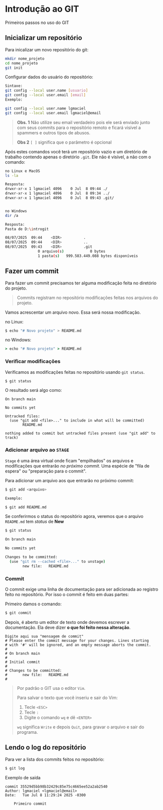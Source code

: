 # Introdução ao GIT

Primeiros passos no uso do GIT

## Inicializar um repositório

Para inicalizar um novo repositório do git:

```bash
mkdir nome_projeto
cd nome_projeto
git init
```
Configurar dados do usuário do repositório:

```bash
Sintaxe:
git config --local user.name [usuario]
git config --local user.email [email]
Exemplo:

git config --local user.name lgmaciel
git config --local user.email lgmaciel@email
```
> **Obs. 1** Não utilize seu email verdadeiro pois ele será enviado junto com seus commits para o repositório remoto e ficará visível a spammers e outros tipos de abusos.
>
> **Obs 2** `[ ]` significa que o parâmetro é opcional

Após estes comandos você terá um repositório vazio e um diretório de trabalho contendo apenas o diretório `.git`. Ele não é visível, a não com o comando:

```bash
no Linux e MacOS
ls -la

Resposta:
drwxr-xr-x 1 lgmaciel 4096    0 Jul  8 09:44 ./       
drwxr-xr-x 1 lgmaciel 4096    0 Jul  8 09:34 ../      
drwxr-xr-x 1 lgmaciel 4096    0 Jul  8 09:43 .git/   


no Windows
dir /a

Resposta:
Pasta de D:\introgit

08/07/2025  09:44    <DIR>          .
08/07/2025  09:44    <DIR>          ..
08/07/2025  09:43    <DIR>          .git
               0 arquivo(s)            0 bytes
               1 pasta(s)   999.583.449.088 bytes disponíveis
```

## Fazer um commit

Para fazer um commit precisamos ter alguma modificação feita no diretório do projeto. 

> Commits registram no repositório modificações feitas nos arquivos do projeto.

Vamos acrescentar um arquivo novo. Essa será nossa modificação.

no Linux:
```bash
$ echo "# Novo projeto" > README.md
```

no Windows:
```cmd
> echo "# Novo projeto" > README.md
```

### Verificar modificações 

Verificamos as modificações feitas no repositório usando `git status`.

```bash
$ git status
```

O resultado será algo como:

```
On branch main

No commits yet

Untracked files:
  (use "git add <file>..." to include in what will be committed)
        README.md

nothing added to commit but untracked files present (use "git add" to track)
```

### Adicionar arquivo ao `STAGE`

`Stage` é uma área virtual onde ficam "empilhados" os arquivos e modificações que entrarão *no próximo commit*. Uma espécie de "fila de espera" ou "preparação para o commit".

Para adicionar um arquivo aos que entrarão no próximo commit:

```bash
$ git add <arquivo>

Exemplo:

$ git add README.md
```

Se conferirmos o status do repositório agora, veremos que o arquivo `README.md` tem *status* de **New**

```bash
$ git status

On branch main

No commits yet

Changes to be committed:
  (use "git rm --cached <file>..." to unstage)
        new file:   README.md
```

### Commit

O commit exige uma linha de documentação para ser adicionada ao registro feito no repositório. Por isso o commit é feito em duas partes:

Primeiro damos o comando:
```bash
$ git commit
```

Depois, é aberto um editor de texto onde devemos escrever a documentação. Ela deve dizer **o que foi feito nessa alteração**.

```
Digite aqui sua "mensagem de commit"
# Please enter the commit message for your changes. Lines starting
# with '#' will be ignored, and an empty message aborts the commit.
#
# On branch main
#
# Initial commit
#
# Changes to be committed:
#       new file:   README.md
#

```

> Por padrão o GIT usa o editor `Vim`.
>
> Para salvar o texto que você inseriu e sair do Vim:
> 1. Tecle `<ESC>`
> 1. Tecle `:`
> 1. Digite o comando `wq` e dê `<ENTER>`
>
> `wq` significa `Write` e depois `Quit`, para gravar o arquivo e sair do programa.

## Lendo o log do repositório

Para ver a lista dos commits feitos no repositório:

```bash
$ git log
```

Exemplo de saída

```
commit 35529d5bb98b32429c85e75c4665ee52a2ab2540
Author: lgmaciel <lgmaciel@email>
Date:   Tue Jul 8 11:29:24 2025 -0300

    Primeiro commit

```
